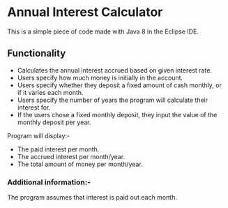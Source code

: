 # Annual Interest Calculator

This is a simple piece of code made with Java 8 in the Eclipse IDE.

## Functionality

- Calculates the annual interest accrued based on given interest rate.
- Users specify how much money is initially in the account.
- Users specify whether they deposit a fixed amount of cash monthly, or if it varies each month.
- Users specify the number of years the program will calculate their interest for.
- If the users chose a fixed monthly deposit, they input the value of the monthly deposit per year.

Program will display:-
  - The paid interest per month.
  - The accrued interest per month/year.
  - The total amount of money per month/year.
 
 ### Additional information:-
 
 The program assumes that interest is paid out each month.
